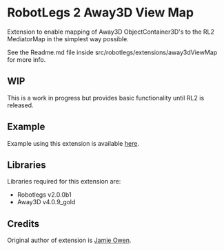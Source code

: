 # RobotLegs 2 Away3D View Map

Extension to enable mapping of Away3D ObjectContainer3D's to
the RL2 MediatorMap in the simplest way possible.

See the Readme.md file inside src/robotlegs/extensions/away3dViewMap for more info.

## WIP

This is a work in progress but provides basic functionality until RL2 is released.

## Example

Example using this extension is available [here](https://github.com/Vj3k0/robotlegs-bender-example-simpleaway3d).

## Libraries
Libraries required for this extension are:

- Robotlegs v2.0.0b1
- Away3D v4.0.9_gold

## Credits
Original author of extension is [Jamie Owen](https://github.com/jamieowen).

